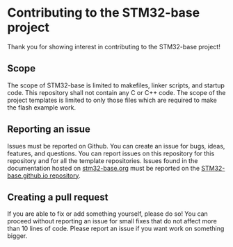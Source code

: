 # Contributing to the STM32-base project

Thank you for showing interest in contributing to the STM32-base project!

## Scope

The scope of STM32-base is limited to makefiles, linker scripts, and startup code. This repository shall not contain any C or C++ code. The scope of the project templates is limited to only those files which are required to make the flash example work.

## Reporting an issue

Issues must be reported on Github. You can create an issue for bugs, ideas, features, and questions. You can report issues on this repository for this repository and for all the template repositories. Issues found in the documentation hosted on [stm32-base.org](https://stm32-base.org/) must be reported on the [STM32-base.github.io repository](https://github.com/STM32-base/STM32-base.github.io).

## Creating a pull request

If you are able to fix or add something yourself, please do so! You can proceed without reporting an issue for small fixes that do not affect more than 10 lines of code. Please report an issue if you want work on something bigger.
